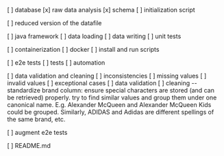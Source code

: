 
[ ] database
    [x] raw data analysis
    [x] schema
    [ ] initialization script

[ ] reduced version of the datafile

[ ] java framework
    [ ] data loading 
    [ ] data writing
    [ ] unit tests

[ ] containerization
    [ ] docker
    [ ] install and run scripts

[ ] e2e tests
    [ ] tests
    [ ] automation

[ ] data validation and cleaning
    [ ] inconsistencies
    [ ] missing values
    [ ] invalid values
    [ ] exceptional cases
    [ ] data validation
    [ ] cleaning -- standardize brand column: ensure special characters are stored (and can be retrieved) properly. try to find similar values and group them under one canonical name. E.g. Alexander McQueen and Alexander McQueen Kids could be grouped. Similarly, ADIDAS and Adidas are different spellings of the same brand, etc.

[ ] augment e2e tests

[ ] README.md
